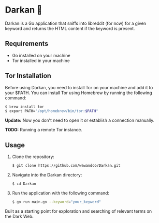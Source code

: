 # Darkan 🐶

Darkan is a Go application that sniffs into libreddit (for now) for a given keyword and returns the HTML content if the keyword is present.

## Requirements

- Go installed on your machine
- Tor installed in your machine

## Tor Installation

Before using Darkan, you need to install Tor on your machine and add it to your $PATH. You can install Tor using Homebrew by running the following command:

```bash
$ brew install tor
$ export PATH="/opt/homebrew/bin/tor:$PATH"
```

**Update:** Now you don't need to open it or establish a connection manually.

**TODO:** Running a remote Tor instance.

## Usage

1. Clone the repository:

   ```bash
   $ git clone https://github.com/wawandco/Darkan.git
2. Navigate into the Darkan directory:

   ```bash
   $ cd Darkan
3. Run the application with the following command:
    ```bash
    $ go run main.go --keyword="your_keyword"
Built as a starting point for exploration and searching of relevant terms on the Dark Web.